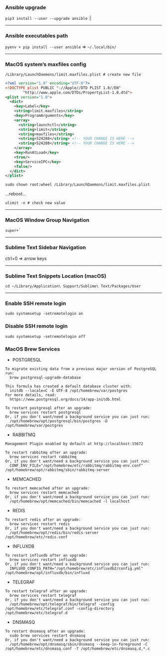 ### Ansible upgrade

`pip3 install --user --upgrade ansible` :|

---

### Ansible executables path

`pyenv + pip install --user ansible` => `~/.local/bin/`

---

### MacOS system’s maxfiles config

```
/Library/LaunchDaemons/limit.maxfiles.plist # create new file
```

```xml
<?xml version="1.0" encoding="UTF-8"?>
<!DOCTYPE plist PUBLIC "-//Apple//DTD PLIST 1.0//EN"
        "http://www.apple.com/DTDs/PropertyList-1.0.dtd">
<plist version="1.0">
  <dict>
    <key>Label</key>
    <string>limit.maxfiles</string>
    <key>ProgramArguments</key>
    <array>
      <string>launchctl</string>
      <string>limit</string>
      <string>maxfiles</string>
      <string>524288</string> <!-- YOUR CHANGE IS HERE -->
      <string>524288</string> <!-- YOUR CHANGE IS HERE -->
    </array>
    <key>RunAtLoad</key>
    <true/>
    <key>ServiceIPC</key>
    <false/>
  </dict>
</plist>
```

```shell
sudo chown root:wheel /Library/LaunchDaemons/limit.maxfiles.plist
```

...reboot...

```shell
ulimit -n # check new value
```

---

### MacOS Window Group Navigation

```shell
super+`
```

---

### Sublime Text Sidebar Navigation

ctrl+0 => arrow keys

---

### Sublime Text Snippets Location (macOS)

```shell
cd ~/Library/Application\ Support/Sublime\ Text/Packages/User
```

---

### Enable SSH remote login

```shell
sudo systemsetup -setremotelogin on
```

### Disable SSH remote login

```shell
sudo systemsetup -setremotelogin off
```

### MacOS Brew Services

- POSTGRESQL

```shell
To migrate existing data from a previous major version of PostgreSQL run:
  brew postgresql-upgrade-database

This formula has created a default database cluster with:
  initdb --locale=C -E UTF-8 /opt/homebrew/var/postgres
For more details, read:
  https://www.postgresql.org/docs/14/app-initdb.html

To restart postgresql after an upgrade:
  brew services restart postgresql
Or, if you don't want/need a background service you can just run:
  /opt/homebrew/opt/postgresql/bin/postgres -D /opt/homebrew/var/postgres
```

- RABBITMQ

```shell
Management Plugin enabled by default at http://localhost:15672

To restart rabbitmq after an upgrade:
  brew services restart rabbitmq
Or, if you don't want/need a background service you can just run:
  CONF_ENV_FILE="/opt/homebrew/etc/rabbitmq/rabbitmq-env.conf" /opt/homebrew/opt/rabbitmq/sbin/rabbitmq-server
```

- MEMCACHED

```shell
To restart memcached after an upgrade:
  brew services restart memcached
Or, if you don't want/need a background service you can just run:
  /opt/homebrew/opt/memcached/bin/memcached -l localhost
```

- REDIS

```shell
To restart redis after an upgrade:
  brew services restart redis
Or, if you don't want/need a background service you can just run:
  /opt/homebrew/opt/redis/bin/redis-server /opt/homebrew/etc/redis.conf
```

- INFLUXDB

```shell
To restart influxdb after an upgrade:
  brew services restart influxdb
Or, if you don't want/need a background service you can just run:
  INFLUXD_CONFIG_PATH="/opt/homebrew/etc/influxdb2/config.yml" /opt/homebrew/opt/influxdb/bin/influxd
```

- TELEGRAF

```shell
To restart telegraf after an upgrade:
  brew services restart telegraf
Or, if you don't want/need a background service you can just run:
  /opt/homebrew/opt/telegraf/bin/telegraf -config /opt/homebrew/etc/telegraf.conf -config-directory /opt/homebrew/etc/telegraf.d
```

- DNSMASQ

```shell
To restart dnsmasq after an upgrade:
  sudo brew services restart dnsmasq
Or, if you don't want/need a background service you can just run:
  /opt/homebrew/opt/dnsmasq/sbin/dnsmasq --keep-in-foreground -C /opt/homebrew/etc/dnsmasq.conf -7 /opt/homebrew/etc/dnsmasq.d,*.c
```
